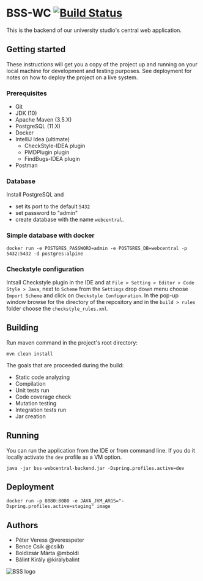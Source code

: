 # BSS-WC [![Build Status](https://travis-ci.org/BSStudio/WebCentral-Backend.svg?branch=master)](https://travis-ci.org/BSStudio/WebCentral-Backend)

This is the backend of our university studio's central web application.

## Getting started

These instructions will get you a copy of the project up and running on your local machine for development and testing purposes. See deployment for notes on how to deploy the project on a live system.

### Prerequisites

* Git
* JDK (10)
* Apache Maven (3.5.X)
* PostgreSQL (11.X)
* Docker
* IntelliJ Idea (ultimate)
  * CheckStyle-IDEA plugin
  * PMDPlugin plugin
  * FindBugs-IDEA plugin
* Postman

### Database

Install PostgreSQL and
* set its port to the default `5432`
* set password to "admin"
* create database with the name `webcentral`.

### Simple database with docker

```
docker run -e POSTGRES_PASSWORD=admin -e POSTGRES_DB=webcentral -p 5432:5432 -d postgres:alpine
```

### Checkstyle configuration

Intsall Checkstyle plugin in the IDE and at `File > Setting > Editor > Code Style > Java`,
next to `Scheme` from the `Settings` drop down menu choose `Import Scheme` and click on
`Checkstyle Configuration`. In the pop-up window browse for the directory of
the repository and in the `build > rules` folder choose the `checkstyle_rules.xml`.

## Building

Run maven command in the project's root directory:

```
mvn clean install
```

The goals that are proceeded during the build:
* Static code analyzing
* Compilation
* Unit tests run
* Code coverage check
* Mutation testing
* Integration tests run
* Jar creation

## Running

You can run the application from the IDE or from command line. If you do it locally activate the `dev` profile as a VM option. 

```
java -jar bss-webcentral-backend.jar -Dspring.profiles.active=dev
```

## Deployment

```
docker run -p 8080:8080 -e JAVA_JVM_ARGS="-Dspring.profiles.active=staging" image
```

## Authors

* Péter Veress @veresspeter
* Bence Csik @csikb
* Boldizsár Márta @mboldi
* Bálint Király @kiralybalint

![BSS logo](https://bsstudio.hu/files/site_content/illustration/bss_logo_a.png)
